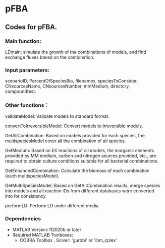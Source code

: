 # pFBA
## Codes for pFBA.


### Main function:

LDmain:  simulate the growth of the combinations of models, and find exchange fluxes based on the combination.


### Input parameters: 

scenarioID, PercentOfSpeciesBio, filenames, speciesToConsider, CNsourcesName, CNsourcesNumber, mmMedium, directory, compoundtest.


### Other functions：

validateModel: Validate models to standard format.

convertToIrreversibleModel: Convert models to irreversible models.

GetAllCombination: Based on models provided for each species, the multispeciesModel cover all the combination of all species.

GetMedium: Based on EX reactions of all models, the inorganic elements provided by MM medium, carbon and nitrogen sources provided, etc., are required to obtain culture conditions suitable for all bacterial combinations. 

GetEnhancedCombination: Calculate the biomass of each combination (each multispeciesModel).

GetMultiSpeciesModel: Based on GetAllCombination results, merge species into models and all reaction IDs from different databases were converted into for consistency.

performLD: Perform LD under different media.

### Dependencies
- MATLAB Version: R2020b or later
- Required MATLAB Toolboxes:
  - COBRA Toolbox . Solver: 'gurobi' or 'ibm_cplex'
